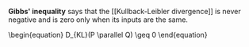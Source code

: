 **Gibbs' inequality** says that the [[Kullback-Leibler divergence]] is never negative and is zero only when its inputs are the same.

\begin{equation}
D_{KL}(P \parallel Q) \geq 0
\end{equation}